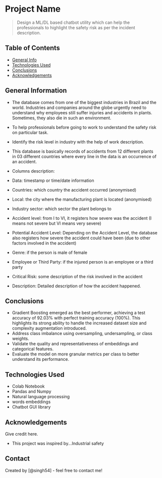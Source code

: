 # Project Name
> Design a ML/DL based chatbot utility which can help the professionals to highlight the safety risk as per the incident description.







## Table of Contents
* [General Info](#general-information)
* [Technologies Used](#technologies-used)
* [Conclusions](#conclusions)
* [Acknowledgements](#acknowledgements)

<!-- You can include any other section that is pertinent to your problem -->

## General Information
- The database comes from one of the biggest industries in Brazil and the world. Industries and companies around the globe urgently need to understand why employees still suffer injuries and accidents in plants. Sometimes, they also die in such an environment.

- To help professionals before going to work to understand the safety risk on particular task.
- Identify the risk level in industry with the help of work description.
- This database is basically records of accidents from 12 different plants in 03 different countries where every line in the data is an occurrence of an accident.
- Columns description:
- Data: timestamp or time/date information
- Countries: which country the accident occurred (anonymised)
- Local: the city where the manufacturing plant is located (anonymised)
- Industry sector: which sector the plant belongs to
- Accident level: from I to VI, it registers how severe was the accident (I means not severe but VI means very severe)
- Potential Accident Level: Depending on the Accident Level, the database also registers how severe the accident could have been (due to other factors involved in the accident)
- Genre: if the person is male of female
- Employee or Third Party: if the injured person is an employee or a third party
- Critical Risk: some description of the risk involved in the accident
- Description: Detailed description of how the accident happened.


<!-- You don't have to answer all the questions - just the ones relevant to your project. -->

## Conclusions
- Gradient Boosting emerged as the best performer, achieving a test accuracy of 92.03% with perfect training accuracy (100%). This highlights its strong ability to handle the increased dataset size and complexity augmentation introduced.
- Address class imbalance using oversampling, undersampling, or class weights.
- Validate the quality and representativeness of embeddings and categorical features.
- Evaluate the model on more granular metrics per class to better understand its performance.


<!-- You don't have to answer all the questions - just the ones relevant to your project. -->


## Technologies Used
- Colab Notebook
- Pandas and Numpy
- Natural language processing
- words embeddings
- Chatbot GUI library

<!-- As the libraries versions keep on changing, it is recommended to mention the version of library used in this project -->

## Acknowledgements
Give credit here.
- This project was inspired by...Industrial safety



## Contact
Created by [@singh54] - feel free to contact me!


<!-- Optional -->
<!-- ## License -->
<!-- This project is open source and available under the [... License](). -->

<!-- You don't have to include all sections - just the one's relevant to your project -->
